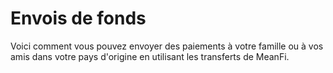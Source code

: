 # Envois de fonds

Voici comment vous pouvez envoyer des paiements à votre famille ou à vos amis dans votre pays d'origine en utilisant les transferts de MeanFi.
